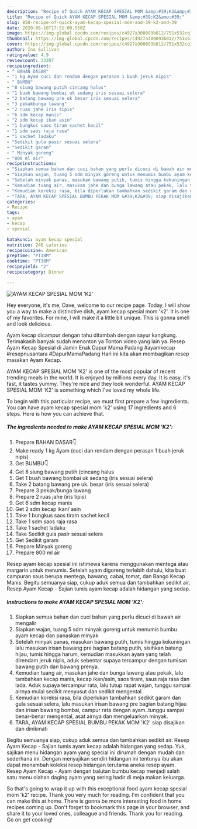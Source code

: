 ```yaml
---
description: "Recipe of Quick AYAM KECAP SPESIAL MOM &amp;#39;K2&amp;#39;"
title: "Recipe of Quick AYAM KECAP SPESIAL MOM &amp;#39;K2&amp;#39;"
slug: 850-recipe-of-quick-ayam-kecap-spesial-mom-and-39-k2-and-39
date: 2020-06-16T17:51:08.558Z
image: https://img-global.cpcdn.com/recipes/c4927a300093b812/751x532cq70/ayam-kecap-spesial-mom-k2-foto-resep-utama.jpg
thumbnail: https://img-global.cpcdn.com/recipes/c4927a300093b812/751x532cq70/ayam-kecap-spesial-mom-k2-foto-resep-utama.jpg
cover: https://img-global.cpcdn.com/recipes/c4927a300093b812/751x532cq70/ayam-kecap-spesial-mom-k2-foto-resep-utama.jpg
author: Ina Sullivan
ratingvalue: 4.9
reviewcount: 33207
recipeingredient:
- " BAHAN DASAR"
- "1 kg Ayam cuci dan rendam dengan perasan 1 buah jeruk nipis"
- " BUMBU"
- "8 siung bawang putih cincang halus"
- "1 buah bawang bombai uk sedang iris sesuai selera"
- "2 batang bawang pre uk besar iris sesuai selera"
- "3 pekakbunga lawang"
- "2 ruas jahe iris tipis"
- "6 sdm kecap manis"
- "2 sdm kecap ikan asin"
- "1 bungkus saos tiram sachet kecil"
- "1 sdm saos raja rasa"
- "1 sachet ladaku"
- "Sedikit gula pasir sesuai selera"
- "Sedikit garam"
- " Minyak goreng"
- "800 ml air"
recipeinstructions:
- "Siapkan semua bahan dan cuci bahan yang perlu dicuci di bawah air mengalir"
- "Siapkan wajan, tuang 5 sdm minyak goreng untuk menumis bumbu ayam kecap dan panaskan minyak"
- "Setelah minyak panas, masukan bawang putih, tumis hingga kekuningan lalu masukan irisan bawang pre bagian batang putih, sisihkan batang hijau, tumis hingga harum, kemudian masukkan ayam yang telah direndam jeruk nipis, aduk sebentar supaya tercampur dengan tumisan bawang putih dan bawang prenya."
- "Kemudian tuang air, masukan jahe dan bunga lawang atau pekak, lalu tambahkan kecap manis, kecap ikan/asin, saos tiram, saus raja rasa dan lada. Aduk supaya tercampur rata, lalu tutup rapat wajan, tunggu sampai airnya mulai sedikit menyusut dan sedikit mengental."
- "Kemudian koreksi rasa, bila diperlukan tambahkan sedikit garam dan gula sesuai selera, lalu masukan irisan bawang pre bagian batang hijau dan irisan bawang bombai, campur rata dengan ayam..tunggu sampai benar-benar mengental, asat airnya dan mengeluarkan minyak."
- "TARA, AYAM KECAP SPESIAL BUMBU PEKAK MOM &#39;K2&#39; siap disajikan dan dinikmati"
categories:
- Recipe
tags:
- ayam
- kecap
- spesial

katakunci: ayam kecap spesial 
nutrition: 246 calories
recipecuisine: American
preptime: "PT38M"
cooktime: "PT38M"
recipeyield: "2"
recipecategory: Dinner

---
```



![AYAM KECAP SPESIAL MOM &#39;K2&#39;](https://img-global.cpcdn.com/recipes/c4927a300093b812/751x532cq70/ayam-kecap-spesial-mom-k2-foto-resep-utama.jpg)

Hey everyone, it's me, Dave, welcome to our recipe page. Today, I will show you a way to make a distinctive dish, ayam kecap spesial mom &#39;k2&#39;. It is one of my favorites. For mine, I will make it a little bit unique. This is gonna smell and look delicious.

Ayam kecap dicampur dengan tahu ditambah dengan sayur kangkung. Terimakasih banyak sudah menonton ya Tonton video yang lain ya. Resep Ayam Kecap Spesial di Jamin Enak Dapur Mama Padang #ayamkecap #resepnusantara #DapurMamaPadang Hari ini kita akan membagikan resep masakan Ayam Kecap.

AYAM KECAP SPESIAL MOM &#39;K2&#39; is one of the most popular of recent trending meals in the world. It is enjoyed by millions every day. It is easy, it's fast, it tastes yummy. They're nice and they look wonderful. AYAM KECAP SPESIAL MOM &#39;K2&#39; is something which I've loved my whole life.


To begin with this particular recipe, we must first prepare a few ingredients. You can have ayam kecap spesial mom &#39;k2&#39; using 17 ingredients and 6 steps. Here is how you can achieve that.

<!--inarticleads1-->

##### The ingredients needed to make AYAM KECAP SPESIAL MOM &#39;K2&#39;:

1. Prepare  BAHAN DASAR👇
1. Make ready 1 kg Ayam (cuci dan rendam dengan perasan 1 buah jeruk nipis)
1. Get  BUMBU👇
1. Get 8 siung bawang putih (cincang halus
1. Get 1 buah bawang bombai uk sedang (iris sesuai selera)
1. Take 2 batang bawang pre uk. besar (iris sesuai selera)
1. Prepare 3 pekak/bunga lawang
1. Prepare 2 ruas jahe (iris tipis)
1. Get 6 sdm kecap manis
1. Get 2 sdm kecap ikan/ asin
1. Take 1 bungkus saos tiram sachet kecil
1. Take 1 sdm saos raja rasa
1. Take 1 sachet ladaku
1. Take Sedikit gula pasir sesuai selera
1. Get Sedikit garam
1. Prepare  Minyak goreng
1. Prepare 800 ml air


Resep ayam kecap spesial ini istimewa karena menggunakan mentega atau margarin untuk menumis. Setelah ayam digoreng terlebih dahulu, kita buat campuran saus berupa mentega, bawang, cabai, tomat, dan Bango Kecap Manis. Begitu semuanya siap, cukup aduk semua dan tambahkan sedikit air. Resep Ayam Kecap - Sajian tumis ayam kecap adalah hidangan yang sedap. 

<!--inarticleads2-->

##### Instructions to make AYAM KECAP SPESIAL MOM &#39;K2&#39;:

1. Siapkan semua bahan dan cuci bahan yang perlu dicuci di bawah air mengalir
1. Siapkan wajan, tuang 5 sdm minyak goreng untuk menumis bumbu ayam kecap dan panaskan minyak
1. Setelah minyak panas, masukan bawang putih, tumis hingga kekuningan lalu masukan irisan bawang pre bagian batang putih, sisihkan batang hijau, tumis hingga harum, kemudian masukkan ayam yang telah direndam jeruk nipis, aduk sebentar supaya tercampur dengan tumisan bawang putih dan bawang prenya.
1. Kemudian tuang air, masukan jahe dan bunga lawang atau pekak, lalu tambahkan kecap manis, kecap ikan/asin, saos tiram, saus raja rasa dan lada. Aduk supaya tercampur rata, lalu tutup rapat wajan, tunggu sampai airnya mulai sedikit menyusut dan sedikit mengental.
1. Kemudian koreksi rasa, bila diperlukan tambahkan sedikit garam dan gula sesuai selera, lalu masukan irisan bawang pre bagian batang hijau dan irisan bawang bombai, campur rata dengan ayam..tunggu sampai benar-benar mengental, asat airnya dan mengeluarkan minyak.
1. TARA, AYAM KECAP SPESIAL BUMBU PEKAK MOM &#39;K2&#39; siap disajikan dan dinikmati


Begitu semuanya siap, cukup aduk semua dan tambahkan sedikit air. Resep Ayam Kecap - Sajian tumis ayam kecap adalah hidangan yang sedap. Yuk, sajikan menu hidangan ayam yang special ini dirumah dengan mudah dan sederhana ini. Dengan menyajikan sendiri hidangan ini tentunya ibu akan dapat menambah koleksi resep hidangan terutama aneka resep ayam. Resep Ayam Kecap - Ayam dengan balutan bumbu kecap menjadi salah satu menu olahan daging ayam yang sering hadir di meja makan keluarga. 

So that's going to wrap it up with this exceptional food ayam kecap spesial mom &#39;k2&#39; recipe. Thank you very much for reading. I'm confident that you can make this at home. There is gonna be more interesting food in home recipes coming up. Don't forget to bookmark this page in your browser, and share it to your loved ones, colleague and friends. Thank you for reading. Go on get cooking!
